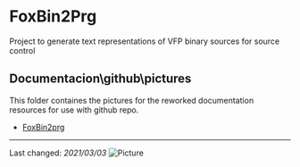 # FoxBin2Prg

Project to generate text representations of VFP binary sources for source control

## Documentacion\github\pictures
This folder containes the pictures for the reworked documentation resources for use with github repo.


- [FoxBin2prg](../FoxBin2prg.md)

----
Last changed: _2021/03/03_ ![Picture](./pictures/vfpxpoweredby_alternative.gif)